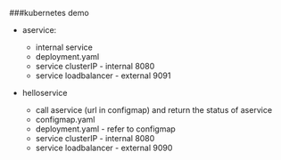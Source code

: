 ###kubernetes demo

* aservice: 
    * internal service
    * deployment.yaml
    * service clusterIP - internal 8080
    * service loadbalancer - external 9091

* helloservice
    * call aservice (url in configmap) and return the status of aservice
    * configmap.yaml
    * deployment.yaml - refer to configmap
    * service clusterIP - internal 8080
    * service loadbalancer - external 9090
